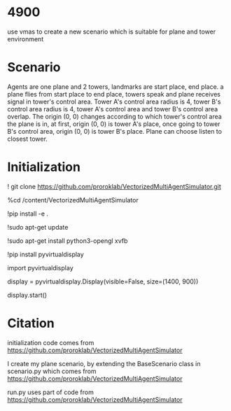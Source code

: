 # 4900

use vmas to create a new scenario which is suitable for plane and tower environment

# Scenario

Agents are one plane and 2 towers, landmarks are start place, end place. a plane flies from start place to end place, towers speak and plane receives signal in tower's control area. Tower A's control area radius is 4, tower B's control area radius is 4,  tower A's control area and tower B's control area overlap. The origin (0, 0) changes according to which tower's control area the plane is in, at first, origin (0, 0) is tower A's place, once going to  tower B's control area, origin (0, 0) is tower B's place. Plane can choose listen to closest tower. 



# Initialization

! git clone https://github.com/proroklab/VectorizedMultiAgentSimulator.git

%cd /content/VectorizedMultiAgentSimulator

!pip install -e .

!sudo apt-get update

!sudo apt-get install python3-opengl xvfb

!pip install pyvirtualdisplay

import pyvirtualdisplay

display = pyvirtualdisplay.Display(visible=False, size=(1400, 900))

display.start()

# Citation

initialization code comes from https://github.com/proroklab/VectorizedMultiAgentSimulator

I create my plane scenario, by extending the BaseScenario class in scenario.py which comes from https://github.com/proroklab/VectorizedMultiAgentSimulator

run.py uses part of code from https://github.com/proroklab/VectorizedMultiAgentSimulator
